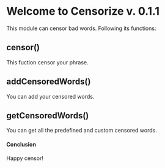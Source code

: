 # Welcome to Censorize v. 0.1.1

This module can censor bad words.
Following its functions:

## censor()

This fuction censor your phrase.

## addCensoredWords()

You can add your censored words.

## getCensoredWords()

You can get all the predefined and custom censored words.

#### Conclusion

Happy censor!